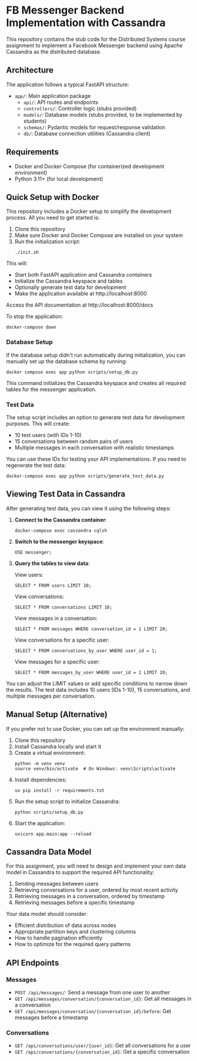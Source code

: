 # FB Messenger Backend Implementation with Cassandra

This repository contains the stub code for the Distributed Systems course assignment to implement a Facebook Messenger backend using Apache Cassandra as the distributed database.

## Architecture

The application follows a typical FastAPI structure:

- `app/`: Main application package
  - `api/`: API routes and endpoints
  - `controllers/`: Controller logic (stubs provided)
  - `models/`: Database models (stubs provided, to be implemented by students)
  - `schemas/`: Pydantic models for request/response validation
  - `db/`: Database connection utilities (Cassandra client)

## Requirements

- Docker and Docker Compose (for containerized development environment)
- Python 3.11+ (for local development)

## Quick Setup with Docker

This repository includes a Docker setup to simplify the development process. All you need to get started is:

1. Clone this repository
2. Make sure Docker and Docker Compose are installed on your system
3. Run the initialization script:
   ```
   ./init.sh
   ```

This will:

- Start both FastAPI application and Cassandra containers
- Initialize the Cassandra keyspace and tables
- Optionally generate test data for development
- Make the application available at http://localhost:8000

Access the API documentation at http://localhost:8000/docs

To stop the application:

```
docker-compose down
```

### Database Setup

If the database setup didn't run automatically during initialization, you can manually set up the database schema by running:

```
docker compose exec app python scripts/setup_db.py
```

This command initializes the Cassandra keyspace and creates all required tables for the messenger application.

### Test Data

The setup script includes an option to generate test data for development purposes. This will create:

- 10 test users (with IDs 1-10)
- 15 conversations between random pairs of users
- Multiple messages in each conversation with realistic timestamps

You can use these IDs for testing your API implementations. If you need to regenerate the test data:

```
docker-compose exec app python scripts/generate_test_data.py
```

## Viewing Test Data in Cassandra

After generating test data, you can view it using the following steps:

1. **Connect to the Cassandra container**:

   ```
   docker-compose exec cassandra cqlsh
   ```

2. **Switch to the messenger keyspace**:

   ```
   USE messenger;
   ```

3. **Query the tables to view data**:

   View users:

   ```
   SELECT * FROM users LIMIT 10;
   ```

   View conversations:

   ```
   SELECT * FROM conversations LIMIT 10;
   ```

   View messages in a conversation:

   ```
   SELECT * FROM messages WHERE conversation_id = 1 LIMIT 20;
   ```

   View conversations for a specific user:

   ```
   SELECT * FROM conversations_by_user WHERE user_id = 1;
   ```

   View messages for a specific user:

   ```
   SELECT * FROM messages_by_user WHERE user_id = 1 LIMIT 20;
   ```

You can adjust the LIMIT values or add specific conditions to narrow down the results. The test data includes 10 users (IDs 1-10), 15 conversations, and multiple messages per conversation.

## Manual Setup (Alternative)

If you prefer not to use Docker, you can set up the environment manually:

1. Clone this repository
2. Install Cassandra locally and start it
3. Create a virtual environment:
   ```
   python -m venv venv
   source venv/bin/activate  # On Windows: venv\Scripts\activate
   ```
4. Install dependencies:
   ```
   uv pip install -r requirements.txt
   ```
5. Run the setup script to initialize Cassandra:
   ```
   python scripts/setup_db.py
   ```
6. Start the application:
   ```
   uvicorn app.main:app --reload
   ```

## Cassandra Data Model

For this assignment, you will need to design and implement your own data model in Cassandra to support the required API functionality:

1. Sending messages between users
2. Retrieving conversations for a user, ordered by most recent activity
3. Retrieving messages in a conversation, ordered by timestamp
4. Retrieving messages before a specific timestamp

Your data model should consider:

- Efficient distribution of data across nodes
- Appropriate partition keys and clustering columns
- How to handle pagination efficiently
- How to optimize for the required query patterns


## API Endpoints

### Messages

- `POST /api/messages/`: Send a message from one user to another
- `GET /api/messages/conversation/{conversation_id}`: Get all messages in a conversation
- `GET /api/messages/conversation/{conversation_id}/before`: Get messages before a timestamp

### Conversations

- `GET /api/conversations/user/{user_id}`: Get all conversations for a user
- `GET /api/conversations/{conversation_id}`: Get a specific conversation
